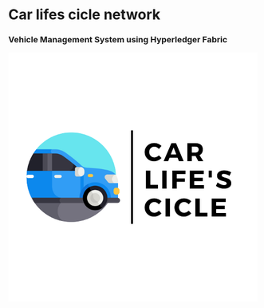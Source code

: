 
# Car lifes cicle network

### Vehicle Management System using Hyperledger Fabric

<img src="docs/logos/car_logo_without_bg.png">
